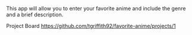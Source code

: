 This app will allow you to enter your favorite anime and include the genre and a brief description.

Project Board
https://github.com/tgriffith92/favorite-anime/projects/1
